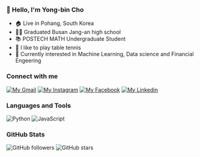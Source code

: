 ### 👋 Hello, I'm Yong-bin Cho
- 🏠 Live in Pohang, South Korea
- 👨‍🎓 Graduated Busan Jang-an high school
- 📚 POSTECH MATH Undergraduate Student
- 🏓 I like to play table tennis
- 🌱 Currently interested in Machine Learning, Data science and Financial Engeering

### Connect with me
[![My Gmail](https://img.shields.io/badge/My%20Gmail-d14836?style=flat&logo=gmail&logoColor=white)](mailto:dydqls618@gmail.com)
[![My Instagram](https://img.shields.io/badge/My%20Instagram-E4405F?style=flat&logo=instagram&logoColor=white)](https://www.instagram.com/beany0618/)
[![My Facebook](https://img.shields.io/badge/My%20Facebook-1877F2?style=flat&logo=facebook&logoColor=white)](https://www.facebook.com/profile.php?id=100010158090087)
[![My Linkedin](https://img.shields.io/badge/My%20Linkedin-0077B5?style=flat&logo=linkedin&logoColor=white)](https://www.linkedin.com/in/yongbin-cho)


### Languages and Tools
![Python](https://img.shields.io/badge/Python-3776AB?style=flat&logo=python&logoColor=white)
![JavaScript](https://img.shields.io/badge/JavaScript-F7DF1E?style=flat&logo=javascript&logoColor=black)

### GitHub Stats
![GitHub followers](https://img.shields.io/github/followers/Bean618?style=social)
![GitHub stars](https://img.shields.io/github/stars/Bean618/Bean618?style=social)


<!---
Bean618/Bean618 is a ✨ special ✨ repository because its `README.md` (this file) appears on your GitHub profile.
You can click the Preview link to take a look at your changes.
--->

